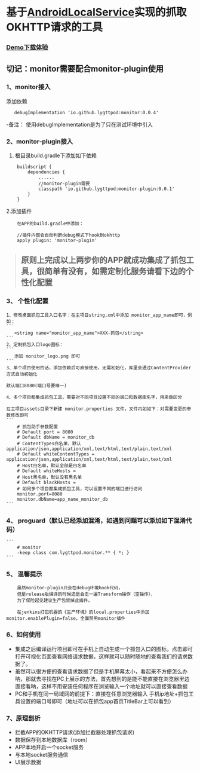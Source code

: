 # 基于[AndroidLocalService](https://github.com/lygttpod/android-local-service)实现的抓取OKHTTP请求的工具

### [**Demo下载体验**](https://www.pgyer.com/AndroidMonitor)

## 切记：monitor需要配合monitor-plugin使用

### 1、monitor接入

添加依赖
```
   debugImplementation 'io.github.lygttpod:monitor:0.0.4'
```
-备注： 使用debugImplementation是为了只在测试环境中引入

### 2、monitor-plugin接入

1. 根目录build.gradle下添加如下依赖
```
    buildscript {
        dependencies {
            ......
            //monitor-plugin需要
            classpath 'io.github.lygttpod:monitor-plugin:0.0.1'
        }
    }

```
2.添加插件
```
    在APP的build.gradle中添加：

    //插件内部会自动判断debug模式下hook到okhttp
    apply plugin: 'monitor-plugin'

```
> ## 原则上完成以上两步你的APP就成功集成了抓包工具，很简单有没有，如需定制化服务请看下边的个性化配置

### 3、 个性化配置

    1、修改桌面抓包工具入口名字：在主项目string.xml中添加 monitor_app_name即可，例如：
    ```
       <string name="monitor_app_name">XXX-抓包</string>
    ```
    2、定制抓包入口logo图标：
    ```
       添加 monitor_logo.png 即可
    ```
    3、单个项目使用的话，添加依赖后可直接使用，无需初始化，库里会通过ContentProvider方式自动初始化
     
    默认端口8080(端口号要唯一)
        
    4、多个项目都集成抓包工具，需要对不同项目设置不同的端口和数据库名字，用来做区分
        
    在主项目assets目录下新建 monitor.properties 文件，文件内如如下：对需要变更的参数修改即可
    ```
        # 抓包助手参数配置
        # Default port = 8080
        # Default dbName = monitor_db
        # ContentTypes白名单，默认application/json,application/xml,text/html,text/plain,text/xml
        # Default whiteContentTypes = application/json,application/xml,text/html,text/plain,text/xml
        # Host白名单，默认全部是白名单
        # Default whiteHosts = 
        # Host黑名单，默认没有黑名单
        # Default blackHosts = 
        # 如何多个项目都集成抓包工具，可以设置不同的端口进行访问
        monitor.port=8080
        monitor.dbName=app_name_monitor_db
    ```

### 4、 proguard（默认已经添加混淆，如遇到问题可以添加如下混淆代码）
    ```
        # monitor
        -keep class com.lygttpod.monitor.** { *; }
    ```

### 5、 温馨提示
```
    虽然monitor-plugin只会在debug环境hook代码，
    但是release版编译的时候还是会走一遍Transform操作（空操作），
    为了保险起见建议生产包禁掉此插件。

    在jenkins打包机器的《生产环境》的local.properties中添加monitor.enablePlugin=false，全面禁用monitor插件
```

### 6、如何使用
- 集成之后编译运行项目即可在手机上自动生成一个抓包入口的图标，点击即可打开可视化页面查看网络请求数据，这样就可以随时随地的查看我们的请求数据了。
- 虽然可以很方便的查看请求数据了但是手机屏幕太小，看起来不方便怎么办呐，那就去寻找在PC上展示的方法，首先想到的是能不能直接在浏览器里边直接看呐，这样不用安装任何程序在浏览输入一个地址就可以直接查看数据
- PC和手机在同一局域网的前提下：直接在任意浏览器输入 手机ip地址+抓包工具设置的端口号即可（地址可以在抓包app首页TitleBar上可以看到）

### 7、原理剖析
- 拦截APP的OKHTTP请求(添加拦截器处理抓包请求)
- 数据保存到本地数据库（room）
- APP本地开启一个socket服务
- 与本地socket服务通信
- UI展示数据
